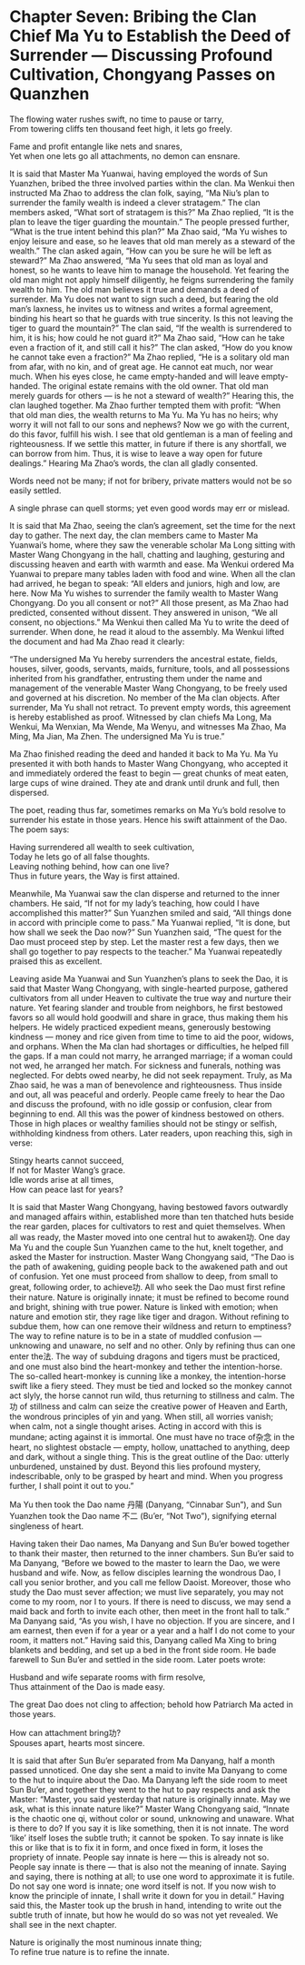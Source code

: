 # Chapter Seven: Bribing the Clan Chief Ma Yu to Establish the Deed of Surrender — Discussing Profound Cultivation, Chongyang Passes on Quanzhen

The flowing water rushes swift, no time to pause or tarry,  
From towering cliffs ten thousand feet high, it lets go freely.  

Fame and profit entangle like nets and snares,  
Yet when one lets go all attachments, no demon can ensnare.  

It is said that Master Ma Yuanwai, having employed the words of Sun Yuanzhen, bribed the three involved parties within the clan. Ma Wenkui then instructed Ma Zhao to address the clan folk, saying, “Ma Niu’s plan to surrender the family wealth is indeed a clever stratagem.” The clan members asked, “What sort of stratagem is this?” Ma Zhao replied, “It is the plan to leave the tiger guarding the mountain.” The people pressed further, “What is the true intent behind this plan?” Ma Zhao said, “Ma Yu wishes to enjoy leisure and ease, so he leaves that old man merely as a steward of the wealth.” The clan asked again, “How can you be sure he will be left as steward?” Ma Zhao answered, “Ma Yu sees that old man as loyal and honest, so he wants to leave him to manage the household. Yet fearing the old man might not apply himself diligently, he feigns surrendering the family wealth to him. The old man believes it true and demands a deed of surrender. Ma Yu does not want to sign such a deed, but fearing the old man’s laxness, he invites us to witness and writes a formal agreement, binding his heart so that he guards with true sincerity. Is this not leaving the tiger to guard the mountain?” The clan said, “If the wealth is surrendered to him, it is his; how could he not guard it?” Ma Zhao said, “How can he take even a fraction of it, and still call it his?” The clan asked, “How do you know he cannot take even a fraction?” Ma Zhao replied, “He is a solitary old man from afar, with no kin, and of great age. He cannot eat much, nor wear much. When his eyes close, he came empty-handed and will leave empty-handed. The original estate remains with the old owner. That old man merely guards for others — is he not a steward of wealth?” Hearing this, the clan laughed together. Ma Zhao further tempted them with profit: “When that old man dies, the wealth returns to Ma Yu. Ma Yu has no heirs; why worry it will not fall to our sons and nephews? Now we go with the current, do this favor, fulfill his wish. I see that old gentleman is a man of feeling and righteousness. If we settle this matter, in future if there is any shortfall, we can borrow from him. Thus, it is wise to leave a way open for future dealings.” Hearing Ma Zhao’s words, the clan all gladly consented.  

Words need not be many; if not for bribery, private matters would not be so easily settled.  

A single phrase can quell storms; yet even good words may err or mislead.  

It is said that Ma Zhao, seeing the clan’s agreement, set the time for the next day to gather. The next day, the clan members came to Master Ma Yuanwai’s home, where they saw the venerable scholar Ma Long sitting with Master Wang Chongyang in the hall, chatting and laughing, gesturing and discussing heaven and earth with warmth and ease. Ma Wenkui ordered Ma Yuanwai to prepare many tables laden with food and wine. When all the clan had arrived, he began to speak: “All elders and juniors, high and low, are here. Now Ma Yu wishes to surrender the family wealth to Master Wang Chongyang. Do you all consent or not?” All those present, as Ma Zhao had predicted, consented without dissent. They answered in unison, “We all consent, no objections.” Ma Wenkui then called Ma Yu to write the deed of surrender. When done, he read it aloud to the assembly. Ma Wenkui lifted the document and had Ma Zhao read it clearly:  

“The undersigned Ma Yu hereby surrenders the ancestral estate, fields, houses, silver, goods, servants, maids, furniture, tools, and all possessions inherited from his grandfather, entrusting them under the name and management of the venerable Master Wang Chongyang, to be freely used and governed at his discretion. No member of the Ma clan objects. After surrender, Ma Yu shall not retract. To prevent empty words, this agreement is hereby established as proof. Witnessed by clan chiefs Ma Long, Ma Wenkui, Ma Wenxian, Ma Wende, Ma Wenyu, and witnesses Ma Zhao, Ma Ming, Ma Jian, Ma Zhen. The undersigned Ma Yu is true.”  

Ma Zhao finished reading the deed and handed it back to Ma Yu. Ma Yu presented it with both hands to Master Wang Chongyang, who accepted it and immediately ordered the feast to begin — great chunks of meat eaten, large cups of wine drained. They ate and drank until drunk and full, then dispersed.  

The poet, reading thus far, sometimes remarks on Ma Yu’s bold resolve to surrender his estate in those years. Hence his swift attainment of the Dao. The poem says:  

Having surrendered all wealth to seek cultivation,  
Today he lets go of all false thoughts.  
Leaving nothing behind, how can one live?  
Thus in future years, the Way is first attained.  

Meanwhile, Ma Yuanwai saw the clan disperse and returned to the inner chambers. He said, “If not for my lady’s teaching, how could I have accomplished this matter?” Sun Yuanzhen smiled and said, “All things done in accord with principle come to pass.” Ma Yuanwai replied, “It is done, but how shall we seek the Dao now?” Sun Yuanzhen said, “The quest for the Dao must proceed step by step. Let the master rest a few days, then we shall go together to pay respects to the teacher.” Ma Yuanwai repeatedly praised this as excellent.  

Leaving aside Ma Yuanwai and Sun Yuanzhen’s plans to seek the Dao, it is said that Master Wang Chongyang, with single-hearted purpose, gathered cultivators from all under Heaven to cultivate the true way and nurture their nature. Yet fearing slander and trouble from neighbors, he first bestowed favors so all would hold goodwill and share in grace, thus making them his helpers. He widely practiced expedient means, generously bestowing kindness — money and rice given from time to time to aid the poor, widows, and orphans. When the Ma clan had shortages or difficulties, he helped fill the gaps. If a man could not marry, he arranged marriage; if a woman could not wed, he arranged her match. For sickness and funerals, nothing was neglected. For debts owed nearby, he did not seek repayment. Truly, as Ma Zhao said, he was a man of benevolence and righteousness. Thus inside and out, all was peaceful and orderly. People came freely to hear the Dao and discuss the profound, with no idle gossip or confusion, clear from beginning to end. All this was the power of kindness bestowed on others. Those in high places or wealthy families should not be stingy or selfish, withholding kindness from others. Later readers, upon reaching this, sigh in verse:  

Stingy hearts cannot succeed,  
If not for Master Wang’s grace.  
Idle words arise at all times,  
How can peace last for years?  

It is said that Master Wang Chongyang, having bestowed favors outwardly and managed affairs within, established more than ten thatched huts beside the rear garden, places for cultivators to rest and quiet themselves. When all was ready, the Master moved into one central hut to awaken功. One day Ma Yu and the couple Sun Yuanzhen came to the hut, knelt together, and asked the Master for instruction. Master Wang Chongyang said, “The Dao is the path of awakening, guiding people back to the awakened path and out of confusion. Yet one must proceed from shallow to deep, from small to great, following order, to achieve功. All who seek the Dao must first refine their nature. Nature is originally innate; it must be refined to become round and bright, shining with true power. Nature is linked with emotion; when nature and emotion stir, they rage like tiger and dragon. Without refining to subdue them, how can one remove their wildness and return to emptiness? The way to refine nature is to be in a state of muddled confusion — unknowing and unaware, no self and no other. Only by refining thus can one enter the法. The way of subduing dragons and tigers must be practiced, and one must also bind the heart-monkey and tether the intention-horse. The so-called heart-monkey is cunning like a monkey, the intention-horse swift like a fiery steed. They must be tied and locked so the monkey cannot act slyly, the horse cannot run wild, thus returning to stillness and calm. The功 of stillness and calm can seize the creative power of Heaven and Earth, the wondrous principles of yin and yang. When still, all worries vanish; when calm, not a single thought arises. Acting in accord with this is mundane; acting against it is immortal. One must have no trace of杂念 in the heart, no slightest obstacle — empty, hollow, unattached to anything, deep and dark, without a single thing. This is the great outline of the Dao: utterly unburdened, unstained by dust. Beyond this lies profound mystery, indescribable, only to be grasped by heart and mind. When you progress further, I shall point it out to you.”  

Ma Yu then took the Dao name 丹陽 (Danyang, “Cinnabar Sun”), and Sun Yuanzhen took the Dao name 不二 (Bu’er, “Not Two”), signifying eternal singleness of heart.  

Having taken their Dao names, Ma Danyang and Sun Bu’er bowed together to thank their master, then returned to the inner chambers. Sun Bu’er said to Ma Danyang, “Before we bowed to the master to learn the Dao, we were husband and wife. Now, as fellow disciples learning the wondrous Dao, I call you senior brother, and you call me fellow Daoist. Moreover, those who study the Dao must sever affection; we must live separately, you may not come to my room, nor I to yours. If there is need to discuss, we may send a maid back and forth to invite each other, then meet in the front hall to talk.” Ma Danyang said, “As you wish, I have no objection. If you are sincere, and I am earnest, then even if for a year or a year and a half I do not come to your room, it matters not.” Having said this, Danyang called Ma Xing to bring blankets and bedding, and set up a bed in the front side room. He bade farewell to Sun Bu’er and settled in the side room. Later poets wrote:  

Husband and wife separate rooms with firm resolve,  
Thus attainment of the Dao is made easy.  

The great Dao does not cling to affection; behold how Patriarch Ma acted in those years.  

How can attachment bring功?  
Spouses apart, hearts most sincere.  

It is said that after Sun Bu’er separated from Ma Danyang, half a month passed unnoticed. One day she sent a maid to invite Ma Danyang to come to the hut to inquire about the Dao. Ma Danyang left the side room to meet Sun Bu’er, and together they went to the hut to pay respects and ask the Master: “Master, you said yesterday that nature is originally innate. May we ask, what is this innate nature like?” Master Wang Chongyang said, “Innate is the chaotic one qi, without color or sound, unknowing and unaware. What is there to do? If you say it is like something, then it is not innate. The word ‘like’ itself loses the subtle truth; it cannot be spoken. To say innate is like this or like that is to fix it in form, and once fixed in form, it loses the propriety of innate. People say innate is here — this is already not so. People say innate is there — that is also not the meaning of innate. Saying and saying, there is nothing at all; to use one word to approximate it is futile. Do not say one word is innate; one word itself is not. If you now wish to know the principle of innate, I shall write it down for you in detail.” Having said this, the Master took up the brush in hand, intending to write out the subtle truth of innate, but how he would do so was not yet revealed. We shall see in the next chapter.  

Nature is originally the most numinous innate thing;  
To refine true nature is to refine the innate.